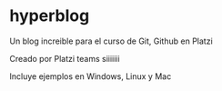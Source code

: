 # hyperblog

Un blog increible para el curso de Git, Github en Platzi

Creado por Platzi teams siiiiiii

Incluye ejemplos en Windows, Linux y Mac
